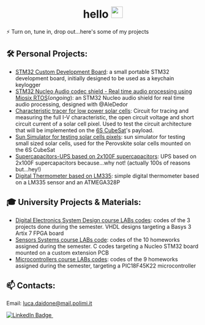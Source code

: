 <div id="header" align="center">
  <h1>
    hello
    <img src="https://media.giphy.com/media/hvRJCLFzcasrR4ia7z/giphy.gif" width="30px"/>
  </h1>
</div>


⚡ Turn on, tune in, drop out...here's some of my projects

## 🛠 Personal Projects:
- [STM32 Custom Development Board](https://github.com/Luca452/STM32-DevBoard): a small portable STM32 development board, initially designed to be used as a keychain keylogger
- [STM32 Nucleo Audio codec shield - Real time audio processing using Miosix RTOS](https://github.com/Luca452/STM32Nucleo-Codec-Shield)(_ongoing_): an STM32 Nucleo audio shield for real time audio processing, designed with @AleDedor
- [Characteristic tracer for low power solar cells](https://github.com/Luca452/Solar-cell-characteristics-tracer): Circuit for tracing and measuring the full I-V characteristic, the open circuit voltage and short circuit current of a solar cell pixel. Used to test the circuit architecture that will be implemented on the [6S CubeSat](https://polispace.it/6s-cubesat-project/)'s payload.
- [Sun Simulator for testing solar cells pixels](https://github.com/Luca452/Sun-Simulator): sun simulator for testing small sized solar cells, used for the Perovskite solar cells mounted on the 6S CubeSat
- [Supercapacitors-UPS based on 2x100F supercapacitors](https://github.com/Luca452/Supercapacitor-UPS): UPS based on 2x100F supercapacitors because...why not! (actually 100s of reasons but...hey!)
- [Digital Thermometer based on LM335](https://github.com/Luca452/Digital-Thermometer-ATMEGA328P): simple digital thermometer based on a LM335 sensor and an ATMEGA328P
  
## 🎓 University Projects & Materials:
- [Digital Electronics System Design course LABs codes](https://github.com/Luca452/Digital-Electronics-System-Design-LABs): codes of the 3 projects done during the semester. VHDL designs targeting a Basys 3 Artix 7 FPGA board
- [Sensors Systems course LABs code](https://github.com/Luca452/Sensors-Systems-LABs): codes of the 10 homeworks assigned during the semester. C codes targeting a Nucleo STM32 board mounted on a custom extension PCB
- [Microcontrollers course LABs codes](https://github.com/Luca452/Microcontrollori-LABs): codes of the 9 homeworks assigned during the semester, targeting a PIC18F45K22 microcontroller
  
## 📫 Contacts:
Email: luca.daidone@mail.polimi.it
<div id="header" align="left">
    <a href="www.linkedin.com/in/luca-daidone">
      <img src="https://img.shields.io/badge/LinkedIn-blue?style=for-the-badge&logo=linkedin&logoColor=white" alt="LinkedIn Badge"/>
    </a>
    <img src="https://komarev.com/ghpvc/?username=Luca452&style=flat-square&color=blue" alt=""/>
</div>

